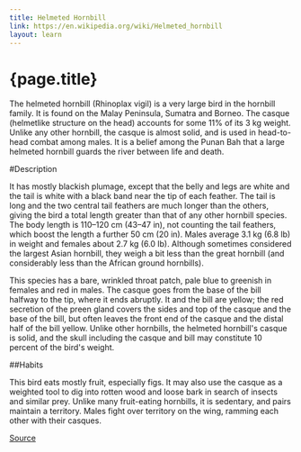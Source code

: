 ```yaml
---
title: Helmeted Hornbill
link: https://en.wikipedia.org/wiki/Helmeted_hornbill
layout: learn
---
```

# {page.title}

The helmeted hornbill (Rhinoplax vigil) is a very large bird in the hornbill family. It is found on the Malay Peninsula, Sumatra and Borneo. The casque (helmetlike structure on the head) accounts for some 11% of its 3 kg weight. Unlike any other hornbill, the casque is almost solid, and is used in head-to-head combat among males. It is a belief among the Punan Bah that a large helmeted hornbill guards the river between life and death.

#Description

It has mostly blackish plumage, except that the belly and legs are white and the tail is white with a black band near the tip of each feather. The tail is long and the two central tail feathers are much longer than the others, giving the bird a total length greater than that of any other hornbill species. The body length is 110–120 cm (43–47 in), not counting the tail feathers, which boost the length a further 50 cm (20 in). Males average 3.1 kg (6.8 lb) in weight and females about 2.7 kg (6.0 lb). Although sometimes considered the largest Asian hornbill, they weigh a bit less than the great hornbill (and considerably less than the African ground hornbills).

This species has a bare, wrinkled throat patch, pale blue to greenish in females and red in males. The casque goes from the base of the bill halfway to the tip, where it ends abruptly. It and the bill are yellow; the red secretion of the preen gland covers the sides and top of the casque and the base of the bill, but often leaves the front end of the casque and the distal half of the bill yellow. Unlike other hornbills, the helmeted hornbill's casque is solid, and the skull including the casque and bill may constitute 10 percent of the bird's weight.

##Habits

This bird eats mostly fruit, especially figs. It may also use the casque as a weighted tool to dig into rotten wood and loose bark in search of insects and similar prey. Unlike many fruit-eating hornbills, it is sedentary, and pairs maintain a territory. Males fight over territory on the wing, ramming each other with their casques.


[Source](page.link)
